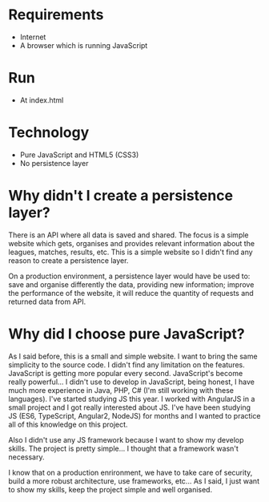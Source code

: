 # Requirements
* Internet
* A browser which is running JavaScript

# Run
* At index.html

# Technology 
* Pure JavaScript and HTML5 (CSS3)
* No persistence layer

# Why didn't I create a persistence layer?
There is an API where all data is saved and shared. The focus is a simple website which gets, organises and provides relevant information about the leagues, matches, results, etc. This is a simple website so I didn't find any reason to create a persistence layer. 

On a production environment, a persistence layer would have be used to: save and organise differently the data, providing new information; improve the performance of the website, it will reduce the quantity of requests and returned data from API.

# Why did I choose pure JavaScript?
As I said before, this is a small and simple website. I want to bring the same simplicity to the source code. I didn't find any limitation on the features. JavaScript is getting more popular every second. JavaScript's become really powerful... I didn't use to develop in JavaScript, being honest, I have much more experience in Java, PHP, C# (I'm still working with these languages). I've started studying JS this year. I worked with AngularJS in a small project and I got really interested about JS. I've have been studying JS (ES6, TypeScript, Angular2, NodeJS) for months and I wanted to practice all of this knowledge on this project. 

Also I didn't use any JS framework because I want to show my develop skills. The project is pretty simple... I thought that a framework wasn't necessary.

I know that on a production enrironment, we have to take care of security, build a more robust architecture, use frameworks, etc... As I said, I just want to show my skills, keep the project simple and well organised.
